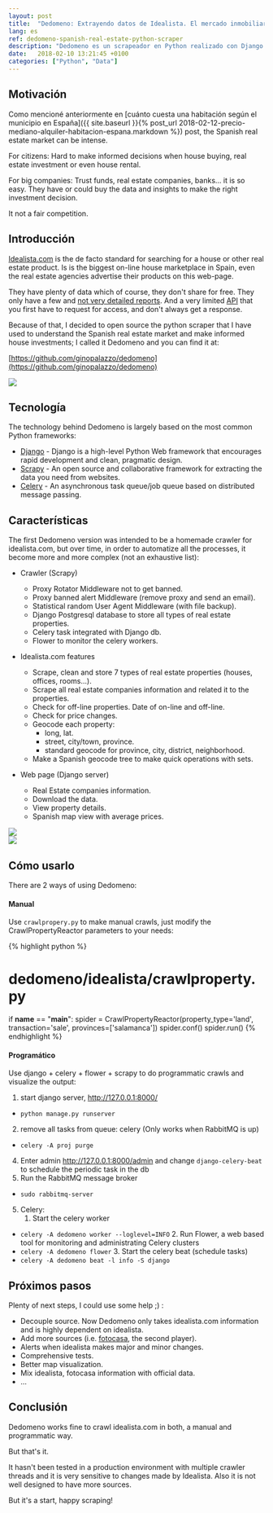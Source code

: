 ```yaml
---
layout: post
title:  "Dedomeno: Extrayendo datos de Idealista. El mercado inmobiliario español"
lang: es
ref: dedomeno-spanish-real-estate-python-scraper
description: "Dedomeno es un scrapeador en Python realizado con Django y Scrapy para Idealista.com."
date:   2018-02-10 13:21:45 +0100
categories: ["Python", "Data"]
---
```

## Motivación
Como mencioné anteriormente en [cuánto cuesta una habitación según el municipio en España]({{ site.baseurl }}{% post_url 2018-02-12-precio-mediano-alquiler-habitacion-espana.markdown %}) post, the Spanish real estate market can be intense.

For citizens:
Hard to make informed decisions when house buying, real estate investment or even house rental.

For big companies:
Trust funds, real estate companies, banks... it is so easy. They have or could buy the data and insights to make the right investment decision.

It not a fair competition.

## Introducción
[Idealista.com](https://www.idealista.com/) is the de facto standard for searching for a house or other real estate product. Is is the biggest on-line house marketplace in Spain, even the real estate agencies advertise their products on this web-page.

They have plenty of data which of course, they don't share for free. They only have a few and [not very detailed reports](https://www.idealista.com/informes-precio-vivienda). And a very limited [API](http://developers.idealista.com/access-request) that you first have to request for access, and don't always get a response.

Because of that, I decided to open source the python scraper that I have used to understand the Spanish real estate market and make informed house investments; I called it Dedomeno and you can find it at:

[https://github.com/ginopalazzo/dedomeno](https://github.com/ginopalazzo/dedomeno)

<div class="full">
    <a href="/assets/posts/{{page.ref}}/dedomeno-1.jpg">
    <img class="img-fluid" src="/assets/posts/{{page.ref}}/dedomeno-1.jpg">
    </a>
</div>

## Tecnología

The technology behind Dedomeno is largely based on the most common Python frameworks:
- [Django](https://www.djangoproject.com/) - Django is a high-level Python Web framework that encourages rapid development and clean, pragmatic design.
- [Scrapy](https://scrapy.org/) - An open source and collaborative framework for extracting the data you need from websites.
- [Celery](http://www.celeryproject.org/) - An asynchronous task queue/job queue based on distributed message passing.

## Características
The first Dedomeno version was intended to be a homemade crawler for idealista.com, but over time, in order to automatize all the processes, it become more and more complex (not an exhaustive list):

- Crawler (Scrapy)
    + Proxy Rotator Middleware not to get banned.
    + Proxy banned alert Middleware (remove proxy and send an email).
    + Statistical random User Agent Middleware (with file backup).
    + Django Postgresql database to store all types of real estate properties.
    + Celery task integrated with Django db.
    + Flower to monitor the celery workers.

- Idealista.com features 
    + Scrape, clean and store 7 types of real estate properties (houses, offices, rooms...).
    + Scrape all real estate companies information and related it to the properties.
    + Check for off-line properties. Date of on-line and off-line.
    + Check for price changes.
    + Geocode each property:
        * long, lat.
        * street, city/town, province.
        * standard geocode for province, city, district, neighborhood.
    + Make a Spanish geocode tree to make quick operations with sets.

- Web page (Django server)
    + Real Estate companies information.
    + Download the data.
    + View property details.
    + Spanish map view with average prices.

<div class="full">
    <a href="/assets/posts/{{page.ref}}/dedomeno-2.jpg">
    <img class="img-fluid" src="/assets/posts/{{page.ref}}/dedomeno-2.jpg">
    </a>
</div>

<div class="full">
    <a href="/assets/posts/{{page.ref}}/dedomeno-3.jpg">
    <img class="img-fluid" src="/assets/posts/{{page.ref}}/dedomeno-3.jpg">
    </a>
</div>

## Cómo usarlo
There are 2 ways of using Dedomeno:

#### Manual

Use `crawlpropery.py` to make manual crawls, just modify the CrawlPropertyReactor parameters to your needs:

{% highlight python %}
# dedomeno/idealista/crawlproperty.py

if __name__ == "__main__":
    spider = CrawlPropertyReactor(property_type='land',
             transaction='sale', provinces=['salamanca'])
    spider.conf()
    spider.run()
{% endhighlight %}

#### Programático

Use django + celery + flower + scrapy to do programmatic crawls and visualize the output:

1. start django server, http://127.0.0.1:8000/
- `python manage.py runserver`
2. remove all tasks from queue: celery (Only works when RabbitMQ is up)
- `celery -A proj purge`
4. Enter admin http://127.0.0.1:8000/admin and change `django-celery-beat` to schedule the periodic task in the db
4. Run the RabbitMQ message broker
- `sudo rabbitmq-server`
5. Celery:
    1. Start the celery worker
- `celery -A dedomeno worker --loglevel=INFO`
    2. Run Flower, a web based tool for monitoring and administrating Celery clusters
- `celery -A dedomeno flower`
    3. Start the celery beat (schedule tasks)
- `celery -A dedomeno beat -l info -S django`


## Próximos pasos
Plenty of next steps, I could use some help ;) :
- Decouple source. Now Dedomeno only takes idealista.com information and is highly dependent on idealista.
- Add more sources (i.e. [fotocasa](https://www.fotocasa.es), the second player).
- Alerts when idealista makes major and minor changes.
- Comprehensive tests.
- Better map visualization.
- Mix idealista, fotocasa information with official data.
- ...

## Conclusión
Dedomeno works fine to crawl idealista.com in both, a manual and programmatic way.

But that's it.

It hasn't been tested in a production environment with multiple crawler threads and it is very sensitive to changes made by Idealista. Also it is not well designed to have more sources.

But it's a start, happy scraping!
